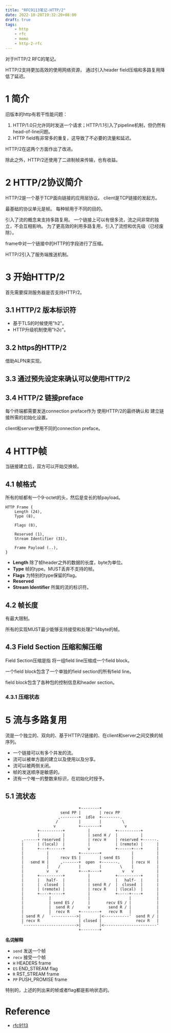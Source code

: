 ```yaml
---
title: "RFC9113笔记-HTTP/2"
date: 2022-10-28T19:32:20+08:00
draft: true
tags:
    - http
    - rfc
    - memo
    - http-2-rfc
---
```


对于HTTP/2 RFC的笔记。

<!--more-->

HTTP/2支持更加高效的使用网络资源，
通过引入header field压缩和多路复用降低了延迟。

# 1 简介

旧版本的http有若干性能问题：

1. HTTP/1.0只允许同时发送一个请求；HTTP/1.1引入了pipeline机制，但仍然有head-of-line问题。
1. HTTP field有非常多的重复，这导致了不必要的流量和延迟。

HTTP/2在这两个方面作出了改进。

除此之外，HTTP/2还使用了二进制帧来传输，也有收益。

# 2 HTTP/2协议简介

HTTP/2是一个基于TCP面向链接的应用层协议。
client是TCP链接的发起方。

最基础的协议单元是帧。
每种帧用于不同的目的。

引入了流的概念来支持多路复用。
一个链接上可以有很多流，流之间非常的独立，不会互相影响。
为了更高效的利用多路复用，引入了流控和优先级（已经废除）。

frame中对一个链接中的HTTP的字段进行了压缩。

HTTP/2引入了服务端推送机制。

# 3 开始HTTP/2

首先需要探测服务器是否支持HTTP/2。

## 3.1 HTTP/2 版本标识符

- 基于TLS的时候使用"h2"。
- HTTP升级机制使用"h2c"。

## 3.2 https的HTTP/2

借助ALPN来实现。

## 3.3 通过预先设定来确认可以使用HTTP/2

## 3.4 HTTP/2 链接preface

每个终端都需要发送connection preface作为
使用HTTP/2的最终确认和
建立链接所需的初始化设置。

client和server使用不同的connection preface。

# 4 HTTP帧

当链接建立后，双方可以开始交换帧。

## 4.1 帧格式

所有的帧都有一个9-octet的头，然后是变长的帧payload。

```
HTTP Frame {
    Length (24),
    Type (8),

    Flags (8),

    Reserved (1),
    Stream Identifier (31),

    Frame Payload (..),
}
```

- **Length** 除了帧header之外的数据的长度，byte为单位。
- **Type** 帧的type。MUST丢弃不支持的帧。
- **Flags** 为特别的type保留的flag。
- **Reserved** 
- **Stream Identifier** 所属的流的标识符。

## 4.2 帧长度

有最大限制。

所有的实现MUST最少能够支持接受和处理2^14byte的帧。

## 4.3 Field Section 压缩和解压缩

Field Section压缩是指
将一组field line压缩成一个field block。

一个field block包含了一个单独的field section的所有field line。

field block包含了各种包的控制信息和header section。

### 4.3.1 压缩状态

# 5 流与多路复用

流是一个独立的、双向的、基于HTTP/2链接的、在client和server之间交换的帧序列。

- 一个链接可以有多个并发的流。
- 流可以被单方面的建立以及使用以及分享。
- 流可以被两侧关闭。
- 帧的发送顺序是敏感的。
- 流有一个唯一的整数来标识，在初始化时授予。

## 5.1 流状态

```
                                +--------+
                        send PP |        | recv PP
                       ,--------+  idle  +--------.
                      /         |        |         \
                     v          +--------+          v
              +----------+          |           +----------+
              |          |          | send H /  |          |
       ,------+ reserved |          | recv H    | reserved +------.
       |      | (local)  |          |           | (remote) |      |
       |      +---+------+          v           +------+---+      |
       |          |             +--------+             |          |
       |          |     recv ES |        | send ES     |          |
       |   send H |     ,-------+  open  +-------.     | recv H   |
       |          |    /        |        |        \    |          |
       |          v   v         +---+----+         v   v          |
       |      +----------+          |           +----------+      |
       |      |   half-  |          |           |   half-  |      |
       |      |  closed  |          | send R /  |  closed  |      |
       |      | (remote) |          | recv R    | (local)  |      |
       |      +----+-----+          |           +-----+----+      |
       |           |                |                 |           |
       |           | send ES /      |       recv ES / |           |
       |           |  send R /      v        send R / |           |
       |           |  recv R    +--------+   recv R   |           |
       | send R /  `----------->|        |<-----------'  send R / |
       | recv R                 | closed |               recv R   |
       `----------------------->|        |<-----------------------'
                                +--------+
```

**名词解释**

- `send` 发送一个帧
- `recv` 接受一个帧
- `H` HEADERS frame
- `ES` END_STREAM flag
- `R` RST_STREAM frame
- `PP` PUSH_PROMISE frame

特别的，上述的列出来的帧或者flag都是影响状态的。

# Reference

- [rfc9113](https://datatracker.ietf.org/doc/html/rfc9113)
